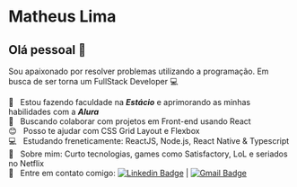 # Matheus Lima

## Olá pessoal 👋
Sou apaixonado por resolver problemas utilizando a programação.
Em busca de ser torna um  FullStack Developer :computer:

 :rocket:  &nbsp; Estou fazendo faculdade na ***Estácio*** e aprimorando as minhas habilidades com a ***Alura***
 <br/> :purple_heart: &nbsp; Buscando colaborar com projetos em Front-end usando React
 <br/> :blush: &nbsp; Posso te ajudar com CSS Grid Layout e Flexbox
 <br/> :computer: &nbsp; Estudando freneticamente: ReactJS, Node.js, React Native & Typescript
 <br/> 💬  &nbsp; Sobre mim: Curto tecnologias, games como Satisfactory, LoL e seriados no Netflix
 <br/> :email: &nbsp; Entre em contato comigo: [![Linkedin Badge](https://img.shields.io/badge/-MatheusLima-blue?style=flat-square&logo=Linkedin&logoColor=white&link=https://www.linkedin.com/in/matheus-lima-502b6325/)](https://www.linkedin.com/in/matheus-lima-502b6325/) 
| 
[![Gmail Badge](https://img.shields.io/badge/-matheus000@gmail.com-c14438?style=flat-square&logo=Gmail&logoColor=white&link=mailto:matheus000@gmail.com)](mailto:matheus000@gmail.com)
